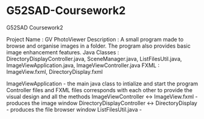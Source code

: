# G52SAD-Coursework2
G52SAD Coursework2

Project Name : 	GV PhotoViewer
Description  : 	A small program made to browse and organise images in a folder. The program also provides basic image enhancement features. 
Java Classes : 	DirectoryDisplayController.java,
				SceneManager.java,
				ListFilesUtil.java,
				ImageViewApplication.java,
				ImageViewController.java
FXML 		 :	ImageView.fxml,
				DirectoryDisplay.fxml

ImageViewApplication - the main java class to intialize and start the program
Controller files and FXML files corresponds with each other to provide the visual design and all the methods
ImageViewController <-> ImageView.fxml - produces the image window
DirectoryDisplayController <-> DirectoryDisplay - produces the file browser window
ListFilesUtil.java - 

